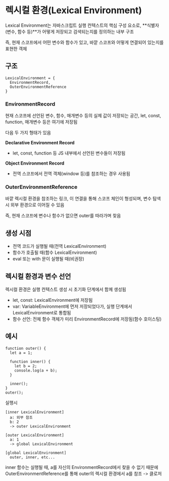 # 렉시컬 환경(Lexical Environment)

Lexical Environment는 자바스크립트 실행 컨텍스트의 핵심 구성 요소로, **식별자(변수, 함수 등)**가 어떻게 저장되고 검색되는지를 정의하는 내부 구조

즉, 현재 스코프에서 어떤 변수와 함수가 있고, 바깥 스코프와 어떻게 연결되어 있는지를 표현한 객체

## 구조

```
LexicalEnvironment = {
  EnvironmentRecord,
  OuterEnvironmentReference
}
```

### EnvironmentRecord

현재 스코프에 선언된 변수, 함수, 매개변수 등의 실제 값이 저장되는 공간, let, const, function, 매개변수 등은 여기에 저장됨

다음 두 가지 형태가 있음

**Declarative Environment Record**

- let, const, function 등 JS 내부에서 선언된 변수들이 저장됨

**Object Environment Record**

- 전역 스코프에서 전역 객체(window 등)를 참조하는 경우 사용됨

### OuterEnvironmentReference

바깥 렉시컬 환경을 참조하는 링크, 이 연결을 통해 스코프 체인이 형성되며, 변수 탐색 시 외부 환경으로 이어질 수 있음

즉, 현재 스코프에 변수나 함수가 없으면 outer를 따라가며 찾음

## 생성 시점

- 전역 코드가 실행될 때(전역 LexicalEnvironment)
- 함수가 호출될 때(함수 LexicalEnvironment)
- eval 또는 with 문이 실행될 때(비권장)

## 렉시컬 환경과 변수 선언

렉시컬 환경은 실행 컨텍스트 생성 시 초기화 단계에서 함께 생성됨

- let, const: LexicalEnvironment에 저장됨
- var: VariableEnvironment에 먼저 저장되었다가, 실행 단계에서 LexicalEnvironment로 통합됨
- 함수 선언: 전체 함수 객체가 미리 EnvironmentRecord에 저장됨(함수 호이스팅)

## 예시

```
function outer() {
  let a = 1;

  function inner() {
    let b = 2;
    console.log(a + b);
  }

  inner();
}
outer();
```

실행시

```
[inner LexicalEnvironment]
  a: 외부 참조
  b: 2
  -> outer LexicalEnvironment

[outer LexicalEnvironment]
  a: 1
  -> global LexicalEnvironment

[global LexicalEnvironment]
  outer, inner, etc...
```

inner 함수는 실행될 때, a를 자신의 EnvironmentRecord에서 찾을 수 없기 때문에 OuterEnvironmentReference를 통해 outer의 렉시컬 환경에서 a를 참조 -> 클로저
